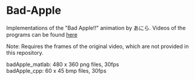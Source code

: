 # Bad-Apple

Implementations of the "Bad Apple!!" animation by あにら.
Videos of the programs can be found [here](https://www.youtube.com/playlist?list=PLbco0ykGni-LagqcwjrX2pFtqmbMbyhiN)

Note: Requires the frames of the original video, which are not provided in this repository.

badApple_matlab: 480 x 360 png files, 30fps <br />
badApple_cpp: 60 x 45 bmp files, 30fps
